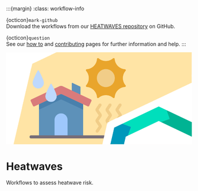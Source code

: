 :::{margin}
:class: workflow-info

{octicon}`mark-github`<br>
Download the workflows from our [HEATWAVES repository](https://github.com/CLIMAAX/HEATWAVES) on GitHub.

{octicon}`question`<br>
See our [how to](../../CRA_steps/analysis/how_to) and [contributing](../../community/contribute.md) pages for further information and help.
:::

<img alt="Heatwaves" src="../../images/top/heatwaves.png" class="page-main-photo">

Heatwaves
=========

Workflows to assess heatwave risk.
